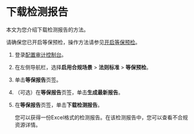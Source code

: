 # 下载检测报告

本文为您介绍下载检测报告的方法。

请确保您已开启等保预检，操作方法请参见[开启等保预检](/cn.zh-CN/等保预检/开启等保预检.md)。

1.  登录[配置审计控制台](https://config.console.aliyun.com)。

2.  在左侧导航栏，选择**启用合规场景** \> **法则标准** \> **等保预检**。

3.  单击**等保报告**页签。

4.  （可选）在**等保报告**页签，单击**生成最新报告**。

5.  在**等保报告**页签，单击**下载检测报告**。

    您可以获得一份Excel格式的检测报告。在该检测报告中，您可以查看不合规资源详情。


